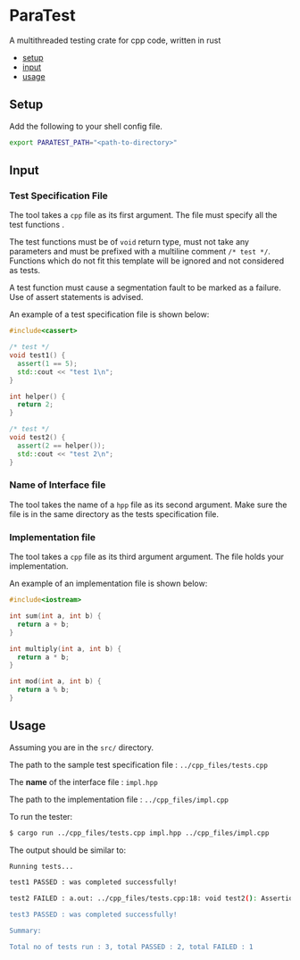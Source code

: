 # ParaTest
A multithreaded testing crate for cpp code, written in rust

- [setup](#Setup)
- [input](#Input)
- [usage](#Usage)

## Setup

Add the following to your shell config file.
```sh
export PARATEST_PATH="<path-to-directory>"
```

## Input

### Test Specification File

The tool takes a ```cpp``` file as its first argument. The file must specify all the test functions .

The test functions must be of ```void``` return type, must not take any parameters and must be prefixed with a multiline comment ```/* test */```. Functions which do not fit this template will be ignored and not considered as tests.

A test function must cause a segmentation fault to be marked as a failure. Use of assert statements is advised.

An example of a test specification file is shown below:

```cpp
#include<cassert>

/* test */
void test1() {
  assert(1 == 5);
  std::cout << "test 1\n";
}

int helper() {
  return 2;
}

/* test */
void test2() {
  assert(2 == helper());
  std::cout << "test 2\n";  
}
```
### Name of Interface file

The tool takes the name of a ```hpp``` file as its second argument.
Make sure the file is in the same directory as the tests specification file.

### Implementation file

The tool takes a ```cpp``` file as its third argument argument. The file holds your implementation.

An example of an implementation file is shown below:

```cpp
#include<iostream>

int sum(int a, int b) {
  return a + b;
}

int multiply(int a, int b) {
  return a * b;
}

int mod(int a, int b) {
  return a % b;
}

```

## Usage


Assuming you are in the ```src/``` directory.

The path to the sample test specification file : ```../cpp_files/tests.cpp```

The **name** of the interface file : ```impl.hpp```

The path to the implementation file : ```../cpp_files/impl.cpp```

To run the tester:

```sh
$ cargo run ../cpp_files/tests.cpp impl.hpp ../cpp_files/impl.cpp
```

The output should be similar to:

```sh
Running tests...

test1 PASSED : was completed successfully!

test2 FAILED : a.out: ../cpp_files/tests.cpp:18: void test2(): Assertion `7 == multiply(2, 3)' failed.

test3 PASSED : was completed successfully!

Summary:

Total no of tests run : 3, total PASSED : 2, total FAILED : 1

```
